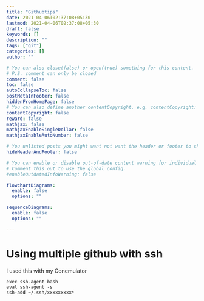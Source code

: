 ```yaml
---
title: "Githubtips"
date: 2021-04-06T02:37:08+05:30
lastmod: 2021-04-06T02:37:08+05:30
draft: false
keywords: []
description: ""
tags: ["git"]
categories: []
author: ""

# You can also close(false) or open(true) something for this content.
# P.S. comment can only be closed
comment: false
toc: false
autoCollapseToc: false
postMetaInFooter: false
hiddenFromHomePage: false
# You can also define another contentCopyright. e.g. contentCopyright: "This is another copyright."
contentCopyright: false
reward: false
mathjax: false
mathjaxEnableSingleDollar: false
mathjaxEnableAutoNumber: false

# You unlisted posts you might want not want the header or footer to show
hideHeaderAndFooter: false

# You can enable or disable out-of-date content warning for individual post.
# Comment this out to use the global config.
#enableOutdatedInfoWarning: false

flowchartDiagrams:
  enable: false
  options: ""

sequenceDiagrams: 
  enable: false
  options: ""

---
```


<!--more-->

# Using multiple github with ssh
I used this with my Conemulator
```
exec ssh-agent bash
eval ssh-agent -s
ssh-add ~/.ssh/xxxxxxxxx*

```
